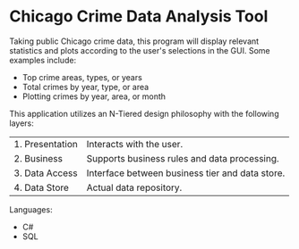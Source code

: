 # Chicago Crime Data Analysis Tool
Taking public Chicago crime data, this program will display relevant statistics and plots according to the user's selections in the GUI. Some examples include:
  - Top crime areas, types, or years
  - Total crimes by year, type, or area
  - Plotting crimes by year, area, or month

This application utilizes an N-Tiered design philosophy with the following layers:

| | |
| --- | --- |
| 1. Presentation | Interacts with the user. |
| 2. Business     | Supports business rules and data processing. |
| 3. Data Access  | Interface between business tier and data store. |
| 4. Data Store   | Actual data repository. |

Languages:
  - C#
  - SQL
